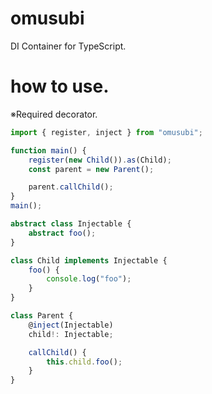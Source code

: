 # omusubi

DI Container for TypeScript.

# how to use.

※Required decorator.

```ts
import { register, inject } from "omusubi";

function main() {
    register(new Child()).as(Child);
    const parent = new Parent();

    parent.callChild(); 
}
main();

abstract class Injectable {
    abstract foo();
}

class Child implements Injectable {
    foo() {
        console.log("foo");
    }
}

class Parent {
    @inject(Injectable)
    child!: Injectable;

    callChild() {
        this.child.foo();
    }
}
```
